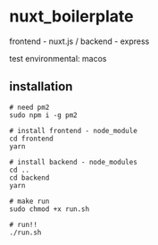 # nuxt_boilerplate
frontend - nuxt.js / backend - express

test environmental: macos

## installation
```shell
# need pm2 
sudo npm i -g pm2

# install frontend - node_module 
cd frontend
yarn

# install backend - node_modules
cd ..
cd backend
yarn

# make run
sudo chmod +x run.sh

# run!!
./run.sh
```